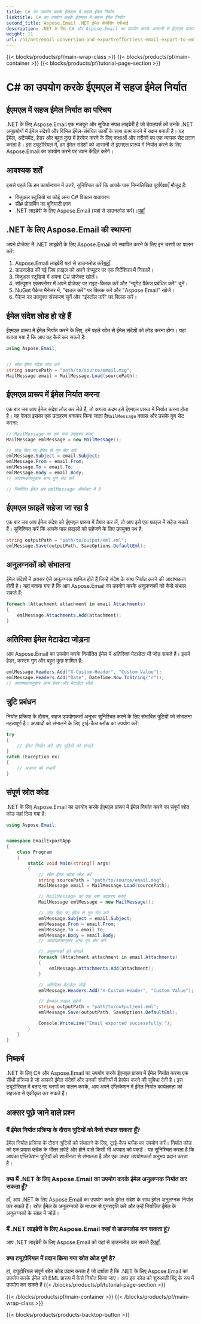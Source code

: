 ```yaml
---
title: C# का उपयोग करके ईएमएल में सहज ईमेल निर्यात
linktitle: C# का उपयोग करके ईएमएल में सहज ईमेल निर्यात
second_title: Aspose.Email .NET ईमेल प्रोसेसिंग एपीआई
description: .NET के लिए C# और Aspose.Email का उपयोग करके आसानी से ईएमएल प्रारूप में ईमेल निर्यात करें। स्रोत कोड उदाहरणों के साथ चरण दर चरण जानें।
weight: 11
url: /hi/net/email-conversion-and-export/effortless-email-export-to-eml-using-csharp/
---
```


{{< blocks/products/pf/main-wrap-class >}}
{{< blocks/products/pf/main-container >}}
{{< blocks/products/pf/tutorial-page-section >}}

# C# का उपयोग करके ईएमएल में सहज ईमेल निर्यात


## ईएमएल में सहज ईमेल निर्यात का परिचय

.NET के लिए Aspose.Email एक मजबूत और सुविधा संपन्न लाइब्रेरी है जो डेवलपर्स को उनके .NET अनुप्रयोगों में ईमेल संदेशों और विभिन्न ईमेल-संबंधित कार्यों के साथ काम करने में सक्षम बनाती है। यह ईमेल, अटैचमेंट, हेडर और बहुत कुछ में हेरफेर करने के लिए कक्षाओं और तरीकों का एक व्यापक सेट प्रदान करता है। इस ट्यूटोरियल में, हम ईमेल संदेशों को आसानी से ईएमएल प्रारूप में निर्यात करने के लिए Aspose.Email का उपयोग करने पर ध्यान केंद्रित करेंगे।

## आवश्यक शर्तें

इससे पहले कि हम कार्यान्वयन में उतरें, सुनिश्चित करें कि आपके पास निम्नलिखित पूर्वापेक्षाएँ मौजूद हैं:

- विजुअल स्टूडियो या कोई अन्य C# विकास वातावरण
- सी# प्रोग्रामिंग का बुनियादी ज्ञान
-  .NET लाइब्रेरी के लिए Aspose.Email (यहां से डाउनलोड करें)।[यहाँ](https://downloads.aspose.com/email/net)

## .NET के लिए Aspose.Email की स्थापना

अपने प्रोजेक्ट में .NET लाइब्रेरी के लिए Aspose.Email को स्थापित करने के लिए इन चरणों का पालन करें:

1.  Aspose.Email लाइब्रेरी यहां से डाउनलोड करें[यहाँ](https://releases.aspose.com/email/net).
2. डाउनलोड की गई ज़िप फ़ाइल को अपने कंप्यूटर पर एक निर्देशिका में निकालें।
3. विजुअल स्टूडियो में अपना C# प्रोजेक्ट खोलें।
4. सॉल्यूशन एक्सप्लोरर में अपने प्रोजेक्ट पर राइट-क्लिक करें और "न्यूगेट पैकेज प्रबंधित करें" चुनें।
5. NuGet पैकेज मैनेजर में, "ब्राउज़ करें" पर क्लिक करें और "Aspose.Email" खोजें।
6. पैकेज का उपयुक्त संस्करण चुनें और "इंस्टॉल करें" पर क्लिक करें।

## ईमेल संदेश लोड हो रहे हैं

ईएमएल प्रारूप में ईमेल निर्यात करने के लिए, हमें पहले स्रोत से ईमेल संदेशों को लोड करना होगा। यहां बताया गया है कि आप यह कैसे कर सकते हैं:

```csharp
using Aspose.Email;


// स्रोत ईमेल संदेश लोड करें
string sourcePath = "path/to/source/email.msg";
MailMessage email = MailMessage.Load(sourcePath);
```

## ईएमएल प्रारूप में ईमेल निर्यात करना

 एक बार जब आप ईमेल संदेश लोड कर लेते हैं, तो अगला कदम इसे ईएमएल प्रारूप में निर्यात करना होता है। यह केवल इसका एक उदाहरण बनाकर किया जाता है`MailMessage` क्लास और उसके गुण सेट करना:

```csharp
// MailMessage का एक नया उदाहरण बनाएं
MailMessage emlMessage = new MailMessage();

// लोड किए गए ईमेल से गुण सेट करें
emlMessage.Subject = email.Subject;
emlMessage.From = email.From;
emlMessage.To = email.To;
emlMessage.Body = email.Body;
// आवश्यकतानुसार अन्य गुण सेट करें

// निर्यातित ईमेल अब emlMessage ऑब्जेक्ट में है
```

## ईएमएल फ़ाइलें सहेजा जा रहा है

एक बार जब आप ईमेल संदेश को ईएमएल प्रारूप में तैयार कर लें, तो आप इसे एक फ़ाइल में सहेज सकते हैं। सुनिश्चित करें कि आपके पास फ़ाइलों को सहेजने के लिए उपयुक्त पथ है:

```csharp
string outputPath = "path/to/output/eml.eml";
emlMessage.Save(outputPath, SaveOptions.DefaultEml);
```

## अनुलग्नकों को संभालना

ईमेल संदेशों में अक्सर ऐसे अनुलग्नक शामिल होते हैं जिन्हें संदेश के साथ निर्यात करने की आवश्यकता होती है। यहां बताया गया है कि आप Aspose.Email का उपयोग करके अनुलग्नकों को कैसे संभाल सकते हैं:

```csharp
foreach (Attachment attachment in email.Attachments)
{
    emlMessage.Attachments.Add(attachment);
}
```

## अतिरिक्त ईमेल मेटाडेटा जोड़ना

आप Aspose.Email का उपयोग करके निर्यातित ईमेल में अतिरिक्त मेटाडेटा भी जोड़ सकते हैं। इसमें हेडर, कस्टम गुण और बहुत कुछ शामिल हैं:

```csharp
emlMessage.Headers.Add("X-Custom-Header", "Custom Value");
emlMessage.Headers.Add("Date", DateTime.Now.ToString("r"));
// आवश्यकतानुसार अन्य हेडर और मेटाडेटा जोड़ें
```

## त्रुटि प्रबंधन

निर्यात प्रक्रिया के दौरान, सहज उपयोगकर्ता अनुभव सुनिश्चित करने के लिए संभावित त्रुटियों को संभालना महत्वपूर्ण है। अपवादों को संभालने के लिए ट्राई-कैच ब्लॉक का उपयोग करें:

```csharp
try
{
    // ईमेल निर्यात करें और त्रुटियों को संभालें
}
catch (Exception ex)
{
    // अपवाद को संभालें
}
```

## संपूर्ण स्रोत कोड

.NET के लिए Aspose.Email का उपयोग करके ईएमएल प्रारूप में ईमेल निर्यात करने का संपूर्ण स्रोत कोड यहां दिया गया है:

```csharp
using Aspose.Email;


namespace EmailExportApp
{
    class Program
    {
        static void Main(string[] args)
        {
            // स्रोत ईमेल संदेश लोड करें
            string sourcePath = "path/to/source/email.msg";
            MailMessage email = MailMessage.Load(sourcePath);

            // MailMessage का एक नया उदाहरण बनाएं
            MailMessage emlMessage = new MailMessage();

            // लोड किए गए ईमेल से गुण सेट करें
            emlMessage.Subject = email.Subject;
            emlMessage.From = email.From;
            emlMessage.To = email.To;
            emlMessage.Body = email.Body;
            // आवश्यकतानुसार अन्य गुण सेट करें

            // अनुलग्नकों को संभालें
            foreach (Attachment attachment in email.Attachments)
            {
                emlMessage.Attachments.Add(attachment);
            }

            // अतिरिक्त मेटाडेटा जोड़ें
            emlMessage.Headers.Add("X-Custom-Header", "Custom Value");

            // ईएमएल फ़ाइल सहेजें
            string outputPath = "path/to/output/eml.eml";
            emlMessage.Save(outputPath, SaveOptions.DefaultEml);

            Console.WriteLine("Email exported successfully.");
        }
    }
}
```

## निष्कर्ष

.NET के लिए C# और Aspose.Email का उपयोग करके ईएमएल प्रारूप में ईमेल निर्यात करना एक सीधी प्रक्रिया है जो आपको ईमेल संदेशों और उनकी संपत्तियों में हेरफेर करने की सुविधा देती है। इस ट्यूटोरियल में बताए गए चरणों का पालन करके, आप अपने एप्लिकेशन में ईमेल निर्यात कार्यक्षमता को सहजता से एकीकृत कर सकते हैं।

## अक्सर पूछे जाने वाले प्रश्न

### मैं ईमेल निर्यात प्रक्रिया के दौरान त्रुटियों को कैसे संभाल सकता हूँ?

ईमेल निर्यात प्रक्रिया के दौरान त्रुटियों को संभालने के लिए, ट्राई-कैच ब्लॉक का उपयोग करें। निर्यात कोड को एक प्रयास ब्लॉक के भीतर लपेटें और होने वाले किसी भी अपवाद को पकड़ें। यह सुनिश्चित करता है कि आपका एप्लिकेशन त्रुटियों को शालीनता से संभालता है और एक अच्छा उपयोगकर्ता अनुभव प्रदान करता है।

### क्या मैं .NET के लिए Aspose.Email का उपयोग करके ईमेल अनुलग्नक निर्यात कर सकता हूँ?

हाँ, आप .NET के लिए Aspose.Email का उपयोग करके ईमेल संदेश के साथ ईमेल अनुलग्नक निर्यात कर सकते हैं। स्रोत ईमेल के अनुलग्नकों के माध्यम से पुनरावृति करें और उन्हें निर्यातित ईमेल के अनुलग्नकों के संग्रह में जोड़ें।

### मैं .NET लाइब्रेरी के लिए Aspose.Email कहां से डाउनलोड कर सकता हूं?

 आप .NET लाइब्रेरी के लिए Aspose.Email को यहां से डाउनलोड कर सकते हैं[यहाँ](https://downloads.aspose.com/email/net).

### क्या ट्यूटोरियल में प्रदान किया गया स्रोत कोड पूर्ण है?

हां, ट्यूटोरियल संपूर्ण स्रोत कोड प्रदान करता है जो दर्शाता है कि .NET के लिए Aspose.Email का उपयोग करके ईमेल को EML प्रारूप में कैसे निर्यात किया जाए। आप इस कोड को शुरुआती बिंदु के रूप में उपयोग कर सकते हैं
{{< /blocks/products/pf/tutorial-page-section >}}

{{< /blocks/products/pf/main-container >}}
{{< /blocks/products/pf/main-wrap-class >}}

{{< blocks/products/products-backtop-button >}}
